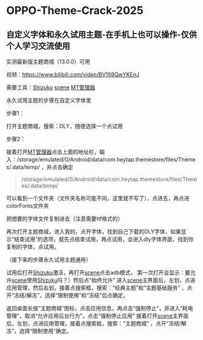 # OPPO-Theme-Crack-2025
## 自定义字体和永久试用主题-在手机上也可以操作-仅供个人学习交流使用

实测最新版主题商城（13.0.0）可用

视频：https://www.bilibili.com/video/BV159QwYKEnJ

需要工具：[Shizuku](https://github.com/RikkaApps/Shizuku)
[scene](https://vtools.omarea.com/)
[MT管理器](https://mt2.cn/)

永久试用主题的步骤在自定义字体里

步骤1：

打开主题商城，搜索：DLY，随便选择一个点试用

步骤2：

接着打开[MT管理器](https://mt2.cn/)点击上面的地址栏，输入：/storage/emulated/0/Android/data/com.heytap.themestore/files/Themes/.data/temp/ ，并点击确定
> /storage/emulated/0/Android/data/com.heytap.themestore/files/Themes/.data/temp/

可以看到一个文件夹（文件夹名称可能不同，这里就不写了），点进去，再点进colorFonts文件夹

把想要的字体文件复制进去（注意需要ttf格式的）

再次打开主题商城，进入我的，点开字体，找到自己下载的DLY字体，如果显示“结束试用”的选项，就先点结束试用，再点试用，会进入dly字体界面，找到你复制的字体，点试用。

（接下来的步骤永久试用主题通用）

试用后打开[Shizuku](https://github.com/RikkaApps/Shizuku)激活，再打开[scene](https://vtools.omarea.com/)点击adb模式，
第一次打开会显示：要允许[scene](https://vtools.omarea.com/)使用[Shizuku](https://github.com/RikkaApps/Shizuku)吗？）然后点“始终允许”
进入[scene](https://vtools.omarea.com/)主界面后，左划，点进应用管理，然后右划，接着点搜索框，搜索：“经典主题”和“主题基础服务” ，点开“冻结/解冻”，选择“限制使用”和“冻结”后点确定。

返回桌面长按“主题商城”图标，点击应用信息，再点击“强制停止”，并进入“耗电管理”，取消“允许应用后台行为”，点击“强制停止应用”
接着打开[scene](https://vtools.omarea.com/)主界面后，左划，点进应用管理，接着点搜索框，搜索：“主题商城” ，点开“冻结/解冻”，选择“限制使用”确定。
